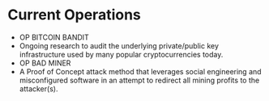# Current Operations
 - OP BITCOIN BANDIT
  - Ongoing research to audit the underlying private/public key infrastructure used by many popular cryptocurrencies today.
 - OP BAD MINER
  - A Proof of Concept attack method that leverages social engineering and misconfigured software in an attempt to redirect all mining profits to the attacker(s).

